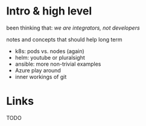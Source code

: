 # Intro & high level

been thinking that: _we are integrators, not developers_

notes and concepts that should help long term
* k8s: pods vs. nodes (again)
* helm: youtube or pluralsight
* ansible: more non-trivial examples
* Azure play around
* inner workings of git

# Links

TODO